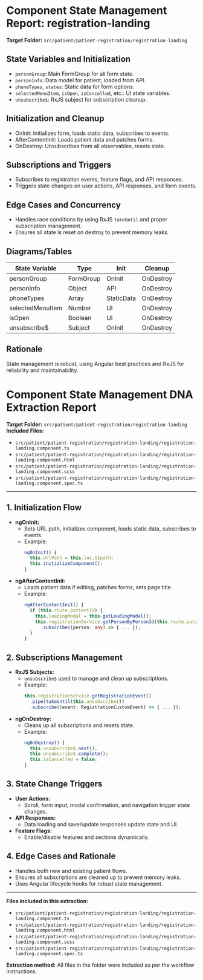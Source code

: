 # Component State Management Report: registration-landing

**Target Folder:** `src/patient/patient-registration/registration-landing`

## State Variables and Initialization
- `personGroup`: Main FormGroup for all form state.
- `personInfo`: Data model for patient, loaded from API.
- `phoneTypes`, `states`: Static data for form options.
- `selectedMenuItem`, `isOpen`, `isCancelled`, etc.: UI state variables.
- `unsubscribe$`: RxJS subject for subscription cleanup.

## Initialization and Cleanup
- OnInit: Initializes form, loads static data, subscribes to events.
- AfterContentInit: Loads patient data and patches forms.
- OnDestroy: Unsubscribes from all observables, resets state.

## Subscriptions and Triggers
- Subscribes to registration events, feature flags, and API responses.
- Triggers state changes on user actions, API responses, and form events.

## Edge Cases and Concurrency
- Handles race conditions by using RxJS `takeUntil` and proper subscription management.
- Ensures all state is reset on destroy to prevent memory leaks.

## Diagrams/Tables
| State Variable | Type | Init | Cleanup |
|---------------|------|------|--------|
| personGroup | FormGroup | OnInit | OnDestroy |
| personInfo | Object | API | OnDestroy |
| phoneTypes | Array | StaticData | OnDestroy |
| selectedMenuItem | Number | UI | OnDestroy |
| isOpen | Boolean | UI | OnDestroy |
| unsubscribe$ | Subject | OnInit | OnDestroy |

## Rationale
State management is robust, using Angular best practices and RxJS for reliability and maintainability.
# Component State Management DNA Extraction Report

**Target Folder:** `src/patient/patient-registration/registration-landing`
**Included Files:**
- `src/patient/patient-registration/registration-landing/registration-landing.component.ts`
- `src/patient/patient-registration/registration-landing/registration-landing.component.html`
- `src/patient/patient-registration/registration-landing/registration-landing.component.scss`
- `src/patient/patient-registration/registration-landing/registration-landing.component.spec.ts`

---

## 1. Initialization Flow
- **ngOnInit:**
  - Sets URL path, initializes component, loads static data, subscribes to events.
  - Example:
    ```typescript
    ngOnInit() {
      this.UrlPath = this.loc.$$path;
      this.initializeComponent();
    }
    ```
- **ngAfterContentInit:**
  - Loads patient data if editing, patches forms, sets page title.
  - Example:
    ```typescript
    ngAfterContentInit() {
      if (this.route.patientId) {
        this.loadingModal = this.getLoadingModal();
        this.registrationService.getPersonByPersonId(this.route.patientId)
          .subscribe((person: any) => { ... });
      }
    }
    ```

## 2. Subscriptions Management
- **RxJS Subjects:**
  - `unsubscribe$` used to manage and clean up subscriptions.
  - Example:
    ```typescript
    this.registrationService.getRegistrationEvent()
      .pipe(takeUntil(this.unsubscribe$))
      .subscribe((event: RegistrationCustomEvent) => { ... });
    ```
- **ngOnDestroy:**
  - Cleans up all subscriptions and resets state.
  - Example:
    ```typescript
    ngOnDestroy() {
      this.unsubscribe$.next();
      this.unsubscribe$.complete();
      this.isCancelled = false;
    }
    ```

## 3. State Change Triggers
- **User Actions:**
  - Scroll, form input, modal confirmation, and navigation trigger state changes.
- **API Responses:**
  - Data loading and save/update responses update state and UI.
- **Feature Flags:**
  - Enable/disable features and sections dynamically.

## 4. Edge Cases and Rationale
- Handles both new and existing patient flows.
- Ensures all subscriptions are cleaned up to prevent memory leaks.
- Uses Angular lifecycle hooks for robust state management.

---

**Files included in this extraction:**
- `src/patient/patient-registration/registration-landing/registration-landing.component.ts`
- `src/patient/patient-registration/registration-landing/registration-landing.component.html`
- `src/patient/patient-registration/registration-landing/registration-landing.component.scss`
- `src/patient/patient-registration/registration-landing/registration-landing.component.spec.ts`

**Extraction method:** All files in the folder were included as per the workflow instructions.
